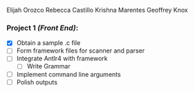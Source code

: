 Elijah Orozco
Rebecca Castillo
Krishna Marentes
Geoffrey Knox

### **Project 1** *(Front End)*:
- [x] Obtain a sample .c file
- [ ] Form framework files for scanner and parser
- [ ] Integrate Antlr4 with framework
  - [ ] Write Grammar
- [ ] Implement command line arguments
- [ ] Polish outputs
